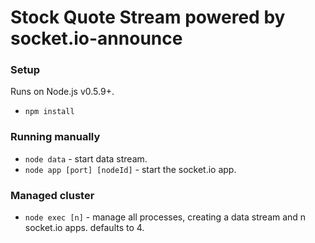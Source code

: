 # Stock Quote Stream powered by socket.io-announce

### Setup
Runs on Node.js v0.5.9+.

* `npm install`

### Running manually
* `node data` - start data stream.
* `node app [port] [nodeId]` - start the socket.io app.

### Managed cluster
* `node exec [n]` - manage all processes, creating a data stream and n socket.io apps. defaults to 4.
